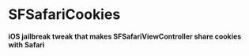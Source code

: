 # SFSafariCookies
**iOS jailbreak tweak that makes SFSafariViewController share cookies with Safari**
